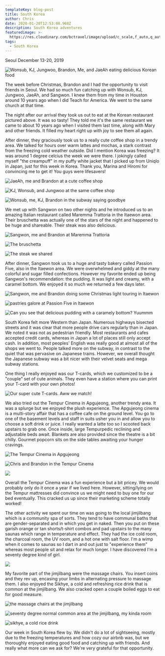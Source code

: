```yaml
---
templateKey: blog-post
title: South Korea
author: Chris
date: 2020-01-20T12:53:08.968Z
description: South Korea adventures
featuredimage: >-
  https://res.cloudinary.com/bctravel/image/upload/c_scale,f_auto,q_auto,w_1080/v1579697654/BandPhoto_2019_12_14_17_10_46_e3tdcr.jpg
tags:
  - South Korea
---
```

Seoul December 13-20, 2019

![](https://res.cloudinary.com/bctravel/image/upload/c_scale,f_auto,q_auto,w_1080/v1579697654/BandPhoto_2019_12_14_17_10_46_e3tdcr.jpg "Wonsub, KJ, Jungwoo, Brandon, Me, and JaeAh eating delicious Korean food")

The week before Christmas, Brandon and I had the opportunity to visit friends in Seoul. We had so much fun catching up with Wonsub, KJ, Jungwoo, JaeAh, and Sangwon. I knew them from my time in Houston around 10 years ago when I did Teach for America. We went to the same church at that time. 

The night after our arrival they took us out to eat at the Korean restaurant pictured above. It was so tasty! They told me it's the same restaurant we came to about 10 years ago when I visited them last time, along with Mary and other friends. It filled my heart right up with joy to see them all again. 

After dinner, they graciously took us to a really cute coffee shop in a trendy area. We talked for hours over warm lattes and mochas, a stark contrast from the freezing cold weather outside. Did I mention Korea was freezing? It was around 1 degree celcius the week we were there. I jokingly called myself "the creampuff" in my puffy white jacket that I picked up from Uniqlo in Japan, just for this week in Korea. Thank you, Marina and Hiromi for convincing me to get it! You guys were lifesavers!

![](https://res.cloudinary.com/bctravel/image/upload/c_scale,f_auto,q_auto,w_1080/v1579697667/IMG_2399_hsx5ce.jpg "JaeAh, me and Brandon at a cute coffee shop")

![](https://res.cloudinary.com/bctravel/image/upload/c_scale,f_auto,q_auto,w_1080/v1579697671/IMG_2398_xrmlla.jpg "KJ, Wonsub, and Jungwoo at the same coffee shop")

![](https://res.cloudinary.com/bctravel/image/upload/c_scale,f_auto,q_auto,w_1080/v1579697651/CF2895E0-C6E2-491B-BC58-9D3CFBB8D99A_y9bzv1.jpg "Wonsub, me, KJ, Brandon in the subway saying goodbye")

We met up with Sangwon on two other nights and he introduced us to an amazing Italian restaurant called Maremma Trattoria in the Itaewon area. Their bruschetta was actually one of the stars of the night and happened to be huge and shareable. Their steak was also delicious.

![](https://res.cloudinary.com/bctravel/image/upload/c_scale,f_auto,q_auto,w_1080/v1579697771/IMG_20191215_123106_oueaek.jpg "Sangwon, me and Brandon at Maremma Trattoria")

![](https://res.cloudinary.com/bctravel/image/upload/c_scale,f_auto,q_auto,w_1080/v1579697785/IMG_20191218_130407_viexcy.jpg "The bruschetta")

![](https://res.cloudinary.com/bctravel/image/upload/c_scale,f_auto,q_auto,w_1080/v1579697655/3B7B2724-0BA8-4DD8-BFEB-59B7C606AFD4_xy91qv.jpg "The steak we shared")

After dinner, Sangwon took us to a huge and tasty bakery called Passion Five, also in the Itaewon area. We were overwhelmed and giddy at the many colorful and sugar filled confections. However my favorite ended up being Sangwon's recommendation: the pudding. It was light and creamy, with a caramel bottom. We enjoyed it so much we returned a few days later.

![](https://res.cloudinary.com/bctravel/image/upload/c_scale,f_auto,q_auto,w_1080/v1579697663/IMG_2421_ledwjw.jpg "Sangwon, me and Brandon doing some Christmas light touring in Itaewon")

![](https://res.cloudinary.com/bctravel/image/upload/c_scale,f_auto,q_auto,w_1080/v1579697757/IMG_2496_t3auzt.jpg "pastries galore at Passion Five in Itaewon")

![](https://res.cloudinary.com/bctravel/image/upload/c_scale,f_auto,q_auto,w_1080/v1579697665/IMG_2423_pgg9zb.jpg "Can you see that delicious pudding with a caramely bottom? Yuummm")

South Korea felt more Western than Japan. Numerous highways bisected streets and it was clear that more people drive cars regularly than in Japan. We noted it was not as pedestrian friendly. Most restaurants and cafes accepted credit cards, whereas in Japan a lot of places still only accept cash. In addition, most peoples' English was really good at almost all of the shops we went to. People talked more on the subway, in contrast to the quiet that was pervasive on Japanese trains. However, we overall thought the Japanese subway was a bit nicer with their velvet seats and mega subway stations. 

One thing I really enjoyed was our T-cards, which we customized to be a "couple" set of cute animals. They even have a station where you can print your T-card with your own photos!

![](https://res.cloudinary.com/bctravel/image/upload/c_scale,f_auto,q_auto,w_1080/v1579697779/IMG_20191214_114452_bts5me.jpg "Our super cute T-cards. Aww we match!")

We also tried out the Tempur Cinema in Apgujeong, another trendy area. It was a splurge but we enjoyed the plush experience. The Apgujeong cinema is a multi-story affair that has a coffee cafe on the ground level. You go to one of the basement levels and staff in suits usher you in and allow you to choose a soft drink or juice. I really wanted a latte too so I scooted back upstairs to grab one. Once inside, large Tempurpedic reclining and adjustable beds await. Blankets are also provided since the theatre is a bit chilly. Gourmet popcorn sits on the side tables awaiting your hunger cravings.  

![](https://res.cloudinary.com/bctravel/image/upload/c_scale,f_auto,q_auto,w_1080/v1579697689/IMG_2459_t0opxt.jpg "The Tempur Cinema in Apgujeong")

![](https://res.cloudinary.com/bctravel/image/upload/c_scale,f_auto,q_auto,w_1080/v1579697777/IMG_20191216_123703_q98aee.jpg "Chris and Brandon in the Tempur Cinema")

![](https://res.cloudinary.com/bctravel/image/upload/c_scale,f_auto,q_auto,w_1080/v1579697759/IMG_20191216_123439_uwanvb.jpg)

Overall the Tempur Cinema was a fun experience but a bit pricey. We would probably only do it once a year if we lived here. However, sitting/lying on the Tempur mattresses did convince us we might need to buy one for our bed eventually. This cracked us up since their marketing scheme totally worked!

The other activity we spent our time on was going to the local jimjilbang which is a community spa of sorts. They tend to have communal baths that are gender-separated and in which you get in naked. Then you put on these garish orange or tan shorts/t-shirt combos and pad upstairs to the many saunas which range in temperature and effect. They had the ice cold room, the charcoal room, the UV room, and a hot one with salt floor. I'm a wimp when it comes to saunas so I dart in and out just to "experience them" whereas most people sit and relax for much longer. I have discovered I'm a seventy degree kind of girl.

![](https://res.cloudinary.com/bctravel/image/upload/c_scale,f_auto,q_auto,w_1080/v1579697695/IMG_2481_nxkhep.jpg)

My favorite part of the jimjilbang were the massage chairs. You insert coins and they rev up, encasing your limbs in alternating pressure to massage them. I also enjoyed the Sikhye, a cold and refreshing rice drink that is common at the jimjilbang. We also cracked open a couple boiled eggs to eat for good measure.

![](https://res.cloudinary.com/bctravel/image/upload/c_scale,f_auto,q_auto,w_1080/v1579697700/IMG_2487_ivkozl.jpg "the massage chairs at the jimjilbang")

![](https://res.cloudinary.com/bctravel/image/upload/c_scale,f_auto,q_auto,w_1080/v1579697691/IMG_2480_eh0yyh.jpg "seventy degree normal common area at the jimjilbang, my kinda room")

![](https://res.cloudinary.com/bctravel/image/upload/c_scale,f_auto,q_auto,w_1080/v1579697671/IMG_2479_h3coym.jpg "sikhye, a cold rice drink")

Our week in South Korea flew by. We didn't do a lot of sightseeing, mostly due to the freezing temperatures and how cozy our airbnb was, but we thoroughly enjoyed eating good food and catching up with friends. And really what more can we ask for? We're very grateful for that opportunity.
